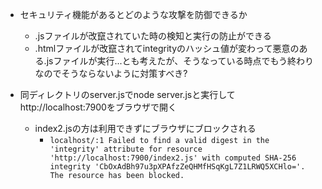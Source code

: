 - セキュリティ機能があるとどのような攻撃を防御できるか
  - .jsファイルが改竄されていた時の検知と実行の防止ができる
  - .htmlファイルが改竄されてintegrityのハッシュ値が変わって悪意のある.jsファイルが実行...とも考えたが、そうなっている時点でもう終わりなのでそうならないように対策すべき?

- 同ディレクトリのserver.jsでnode server.jsと実行してhttp://localhost:7900をブラウザで開く
  - index2.jsの方は利用できずにブラウザにブロックされる
    - `localhost/:1 Failed to find a valid digest in the 'integrity' attribute for resource 'http://localhost:7900/index2.js' with computed SHA-256 integrity 'CbOxAdBh97u3pXPAfzZeQHMfHSqKgL7Z1LRWQ5XCHlo='. The resource has been blocked.`
 